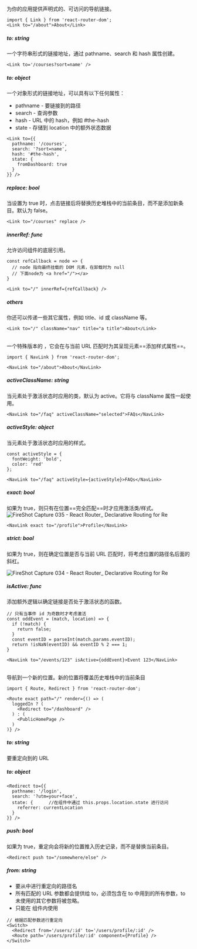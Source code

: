 ## <Link>
为你的应用提供声明式的、可访问的导航链接。
```
import { Link } from 'react-router-dom';
<Link to="/about">About</Link>
```
##### to: string
一个字符串形式的链接地址，通过 pathname、search 和 hash 属性创建。
```
<Link to='/courses?sort=name' />
```
##### to: object
一个对象形式的链接地址，可以具有以下任何属性：
- pathname - 要链接到的路径
- search - 查询参数
- hash - URL 中的 hash，例如 #the-hash
- state - 存储到 location 中的额外状态数据
```
<Link to={{
  pathname: '/courses',
  search: '?sort=name',
  hash: '#the-hash',
  state: {
    fromDashboard: true
  }
}} />
```
##### replace: bool
当设置为 true 时，点击链接后将替换历史堆栈中的当前条目，而不是添加新条目。默认为 false。
```
<Link to="/courses" replace />
```
##### innerRef: func
允许访问组件的底层引用。
```
const refCallback = node => {
  // node 指向最终挂载的 DOM 元素，在卸载时为 null
  // 下面node为 <a href="/"></a>
}

<Link to="/" innerRef={refCallback} />
```
##### others
你还可以传递一些其它属性，例如 title、id 或 className 等。
```
<Link to="/" className="nav" title="a title">About</Link>
```
## <NavLink>
一个特殊版本的 <Link>，它会在与当前 URL 匹配时为其呈现元素==添加样式属性==。
```
import { NavLink } from 'react-router-dom';

<NavLink to="/about">About</NavLink>
```
##### activeClassName: string
当元素处于激活状态时应用的类，默认为 active。它将与 className 属性一起使用。
```
<NavLink to="/faq" activeClassName="selected">FAQs</NavLink>
```
##### activeStyle: object
当元素处于激活状态时应用的样式。
```
const activeStyle = {
  fontWeight: 'bold',
  color: 'red'
};

<NavLink to="/faq" activeStyle={activeStyle}>FAQs</NavLink>
```
##### exact: bool
如果为 true，则只有在位置==完全匹配==时才应用激活类/样式。
![FireShot Capture 035 - React Router_ Declarative Routing for Re](https://note.youdao.com/yws/res/4812/3421AD496E924182865D11F0C39EAB4B)

```
<NavLink exact to="/profile">Profile</NavLink>
```
##### strict: bool
如果为 true，则在确定位置是否与当前 URL 匹配时，将考虑位置的路径名后面的斜杠。

![FireShot Capture 034 - React Router_ Declarative Routing for Re](https://note.youdao.com/yws/res/4809/2AC6564D6C6540449D94D0380C366EB9)
##### isActive: func
添加额外逻辑以确定链接是否处于激活状态的函数。
```
// 只有当事件 id 为奇数时才考虑激活
const oddEvent = (match, location) => {
  if (!match) {
    return false;
  }
  const eventID = parseInt(match.params.eventID);
  return !isNaN(eventID) && eventID % 2 === 1;
}

<NavLink to="/events/123" isActive={oddEvent}>Event 123</NavLink>
```
## <Redirect>
导航到一个新的位置。新的位置将覆盖历史堆栈中的当前条目
```
import { Route, Redirect } from 'react-router-dom';

<Route exact path="/" render={() => (
  loggedIn ? (
    <Redirect to="/dashboard" />
  ) : (
    <PublicHomePage />
  )
)} />
```
##### to: string
要重定向到的 URL
##### to: object
```
<Redirect to={{
  pathname: '/login',
  search: '?utm=your+face',
  state: {      //在组件中通过 this.props.location.state 进行访问
    referrer: currentLocation
  }
}} />
```
##### push: bool
如果为 true，重定向会将新的位置推入历史记录，而不是替换当前条目。
```
<Redirect push to="/somewhere/else" />
```
##### from: string
- 要从中进行重定向的路径名
- 所有匹配的 URL 参数都会提供给 to，必须包含在 to 中用到的所有参数，to 未使用的其它参数将被忽略。
- 只能在 <Switch> 组件内使用 <Redirect from>
```
// 根据匹配参数进行重定向
<Switch>
  <Redirect from='/users/:id' to='/users/profile/:id' />
  <Route path='/users/profile/:id' component={Profile} />
</Switch>
```